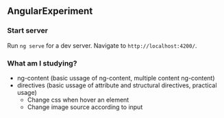 ## AngularExperiment

### Start server

Run `ng serve` for a dev server. Navigate to `http://localhost:4200/`. 

### What am I studying?

- ng-content (basic ussage of ng-content, multiple content ng-content)
- directives (basic ussage of attribute and structural directives, practical usage)
  - Change css when hover an element
  - Change image source according to input


